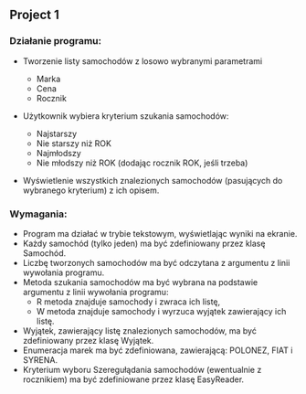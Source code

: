 ## Project 1
### Działanie programu:
- Tworzenie listy samochodów z losowo wybranymi parametrami
  - Marka
  - Cena
  - Rocznik

- Użytkownik wybiera kryterium szukania samochodów:
  - Najstarszy
  - Nie starszy niż ROK
  - Najmłodszy
  - Nie młodszy niż ROK (dodając rocznik ROK, jeśli trzeba)

- Wyświetlenie wszystkich znalezionych samochodów (pasujących do wybranego kryterium) z ich opisem.

### Wymagania:
- Program ma działać w trybie tekstowym, wyświetlając wyniki na ekranie.
- Każdy samochód (tylko jeden) ma być zdefiniowany przez klasę Samochód.
- Liczbę tworzonych samochodów ma być odczytana z argumentu z linii wywołania programu.
- Metoda szukania samochodów ma być wybrana na podstawie argumentu z linii wywołania programu:
  - R metoda znajduje samochody i zwraca ich listę,
  - W metoda znajduje samochody i wyrzuca wyjątek zawierający ich listę.
- Wyjątek, zawierający listę znalezionych samochodów, ma być zdefiniowany przez klasę Wyjątek.
- Enumeracja marek ma być zdefiniowana, zawierającą: POLONEZ, FIAT i SYRENA.
- Kryterium wyboru Szeregułądania samochodów (ewentualnie z rocznikiem) ma być zdefiniowane przez klasę EasyReader.
